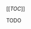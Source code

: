 <!-- --- title: LOCK Method -->
<!-- --- method: LOCK -->
<!-- --- type: method -->
<!-- --- method_properties:  -->
<!-- --- current_spec: RFC 4918 -->
<!-- --- current_spec_rfc_number: 4918 -->
<!-- --- current_spec_rfc_section: 9.10 -->

[[_TOC_]]

<!-- >>> property-summary-box --><!-- <<< -->


TODO

